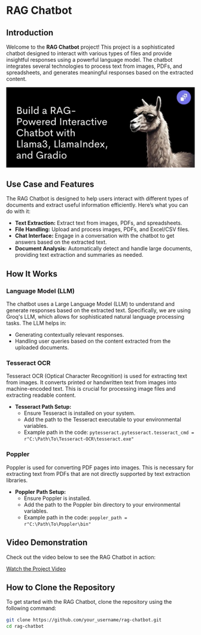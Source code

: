 # RAG Chatbot

## Introduction

Welcome to the **RAG Chatbot** project! This project is a sophisticated chatbot designed to interact with various types of files and provide insightful responses using a powerful language model. The chatbot integrates several technologies to process text from images, PDFs, and spreadsheets, and generates meaningful responses based on the extracted content.

![RAG Chatbot](https://github.com/anshh-arora/RAG-Chatbot/blob/main/66825cdfbe8fac92ad183f74_superteams_llama3.jpg)

## Use Case and Features

The RAG Chatbot is designed to help users interact with different types of documents and extract useful information efficiently. Here’s what you can do with it:

- **Text Extraction:** Extract text from images, PDFs, and spreadsheets.
- **File Handling:** Upload and process images, PDFs, and Excel/CSV files.
- **Chat Interface:** Engage in a conversation with the chatbot to get answers based on the extracted text.
- **Document Analysis:** Automatically detect and handle large documents, providing text extraction and summaries as needed.

## How It Works

### Language Model (LLM)

The chatbot uses a Large Language Model (LLM) to understand and generate responses based on the extracted text. Specifically, we are using Groq's LLM, which allows for sophisticated natural language processing tasks. The LLM helps in:

- Generating contextually relevant responses.
- Handling user queries based on the content extracted from the uploaded documents.

### Tesseract OCR

Tesseract OCR (Optical Character Recognition) is used for extracting text from images. It converts printed or handwritten text from images into machine-encoded text. This is crucial for processing image files and extracting readable content.

- **Tesseract Path Setup:** 
  - Ensure Tesseract is installed on your system.
  - Add the path to the Tesseract executable to your environmental variables.
  - Example path in the code: `pytesseract.pytesseract.tesseract_cmd = r"C:\Path\To\Tesseract-OCR\tesseract.exe"`

### Poppler

Poppler is used for converting PDF pages into images. This is necessary for extracting text from PDFs that are not directly supported by text extraction libraries.

- **Poppler Path Setup:** 
  - Ensure Poppler is installed.
  - Add the path to the Poppler bin directory to your environmental variables.
  - Example path in the code: `poppler_path = r"C:\Path\To\Poppler\bin"`

## Video Demonstration

Check out the video below to see the RAG Chatbot in action:

[Watch the Project Video](https://github.com/anshh-arora/RAG-Chatbot/blob/main/chatbot%20testing%20vedio.mp4)

## How to Clone the Repository

To get started with the RAG Chatbot, clone the repository using the following command:

```bash
git clone https://github.com/your_username/rag-chatbot.git
cd rag-chatbot


